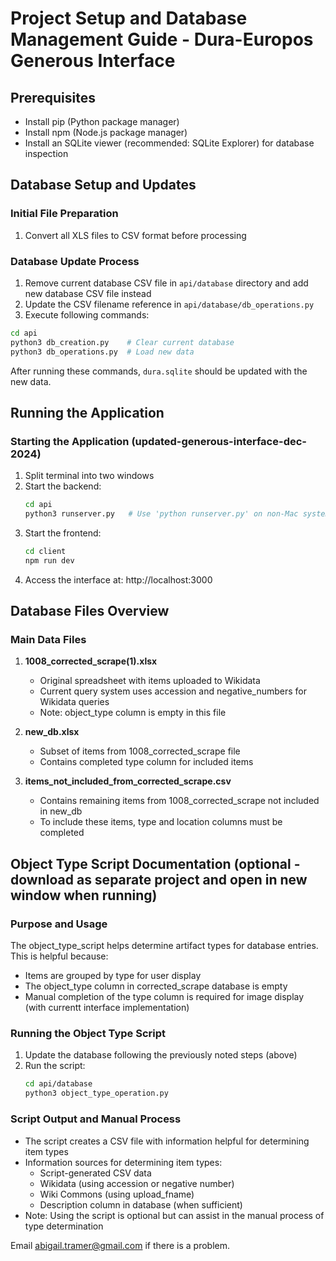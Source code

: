 # Project Setup and Database Management Guide - Dura-Europos Generous Interface

## Prerequisites
- Install pip (Python package manager)
- Install npm (Node.js package manager)
- Install an SQLite viewer (recommended: SQLite Explorer) for database inspection

## Database Setup and Updates

### Initial File Preparation
1. Convert all XLS files to CSV format before processing

### Database Update Process
1. Remove current database CSV file in `api/database` directory and add new database CSV file instead
2. Update the CSV filename reference in `api/database/db_operations.py`
3. Execute following commands:
```bash
cd api
python3 db_creation.py    # Clear current database
python3 db_operations.py  # Load new data
```
After running these commands, `dura.sqlite` should be updated with the new data.

## Running the Application

### Starting the Application (updated-generous-interface-dec-2024)
1. Split terminal into two windows
2. Start the backend:
   ```bash
   cd api
   python3 runserver.py   # Use 'python runserver.py' on non-Mac systems
   ```
3. Start the frontend:
   ```bash
   cd client
   npm run dev
   ```
4. Access the interface at: http://localhost:3000

## Database Files Overview

### Main Data Files
1. **1008_corrected_scrape(1).xlsx**
   - Original spreadsheet with items uploaded to Wikidata
   - Current query system uses accession and negative_numbers for Wikidata queries
   - Note: object_type column is empty in this file

2. **new_db.xlsx**
   - Subset of items from 1008_corrected_scrape file
   - Contains completed type column for included items

3. **items_not_included_from_corrected_scrape.csv**
   - Contains remaining items from 1008_corrected_scrape not included in new_db
   - To include these items, type and location columns must be completed

## Object Type Script Documentation (optional - download as separate project and open in new window when running)

### Purpose and Usage
The object_type_script helps determine artifact types for database entries. This is helpful because:
- Items are grouped by type for user display
- The object_type column in corrected_scrape database is empty
- Manual completion of the type column is required for image display (with currentt interface implementation)

### Running the Object Type Script
1. Update the database following the previously noted steps (above)
2. Run the script:
   ```bash
   cd api/database
   python3 object_type_operation.py
   ```

### Script Output and Manual Process
- The script creates a CSV file with information helpful for determining item types
- Information sources for determining item types:
  - Script-generated CSV data
  - Wikidata (using accession or negative number)
  - Wiki Commons (using upload_fname)
  - Description column in database (when sufficient)
- Note: Using the script is optional but can assist in the manual process of type determination


Email abigail.tramer@gmail.com if there is a problem.

